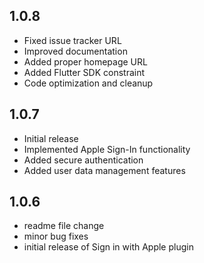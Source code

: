 ## 1.0.8
* Fixed issue tracker URL
* Improved documentation
* Added proper homepage URL
* Added Flutter SDK constraint
* Code optimization and cleanup

## 1.0.7
* Initial release
* Implemented Apple Sign-In functionality
* Added secure authentication
* Added user data management features

## 1.0.6
* readme file change
* minor bug fixes
* initial release of Sign in with Apple plugin